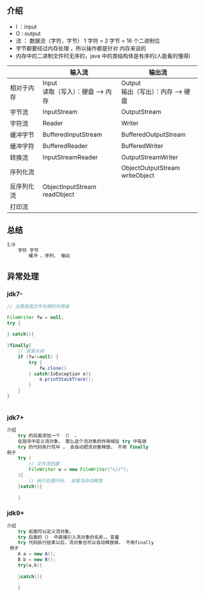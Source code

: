 ## 介绍

* I ：input
* O : output
* 流 ： 数据流（字符，字节） 1 字符 = 2 字节 = 16 个二进制位
* 字节都要经过内存处理 ，所以操作都是针对 内存来说的
* 内存中的二进制文件时无序的，java 中的类结构体是有序的(人能看的懂得)

|            | 输入流                               | 输出流                                |
| ---------- | ------------------------------------ | ------------------------------------- |
| 相对于内存 | Input<br>读取（写入）：硬盘 --> 内存 | Output<br>输出（写出）：内存 --> 硬盘 |
| 字节流     | InputStream                          | OutputStream                          |
| 字符流     | Reader                               | Writer                                |
| 缓冲字节   | BufferedInputStream                  | BufferedOutputStream                  |
| 缓冲字符   | BufferedReader                       | BufferedWriter                        |
| 转换流     | InputStreamReader                    | OutputStreamWriter                    |
| 序列化流   |                                      | ObjectOutputStream<br>writeObject     |
| 反序列化流 | ObjectInputStream<br>readObject      |                                       |
| 打印流     |                                      |                                       |



## 总结

```java
I/O
    字符 字节
    	缓冲 、序列、 输出
```



## 异常处理

### jdk7-

```java
// 注意提高文件句柄的作用域

FileWriter fw = null;
try {
    
} catch(){
    
}finally{
    // 资源关闭
    if (fw!=null) {
        try {
            fw.close()
        } catch(IoException e){
            e.printStackTrace();
        }
    }
}
    
```

### jdk7+

```java
介绍
	try 的后面添加一个 （） ， 
    在括号中定义流对象， 那么这个流对象的作用域在 try 中有效
    try 的代码执行完毕 ， 会自动把流对象释放， 不用 finally
例子
    try (
        // 文件流创建
        FileWriter w = new FileWriter("c//");
    ){
    	// 执行处理代码， 结束流自动释放
    }catch(){
        
    }
```

### jdk9+

```java
介绍
    try 前面可以定义流对象，
    try 后面的（） 中直接引入流对象的名称，，变量
    try 代码执行结束以后，流对象也可以自动释放掉， 不用finally
 例子
    A a = new A();
	B b = new B();
	try(a,b){
        
    }catch(){
	
    }
```

